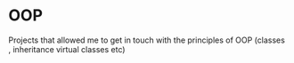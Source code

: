 # OOP
 Projects that allowed me to get in touch with the principles of OOP (classes , inheritance virtual classes etc)
